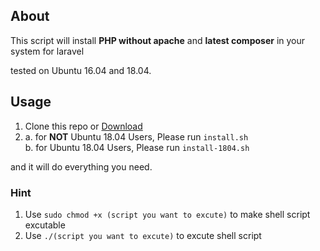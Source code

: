 ## About
This script will install **PHP without apache** and **latest composer** in your system for laravel

tested on Ubuntu 16.04 and 18.04.

## Usage
1. Clone this repo or [Download](https://github.com/zxp86021/php-setup/archive/master.zip)
2. a. for **NOT** Ubuntu 18.04 Users, Please run `install.sh`  
    b. for Ubuntu 18.04 Users, Please run `install-1804.sh`
  
and it will do everything you need.

### Hint
1. Use `sudo chmod +x (script you want to excute)` to make shell script excutable 
2. Use `./(script you want to excute)` to excute shell script
